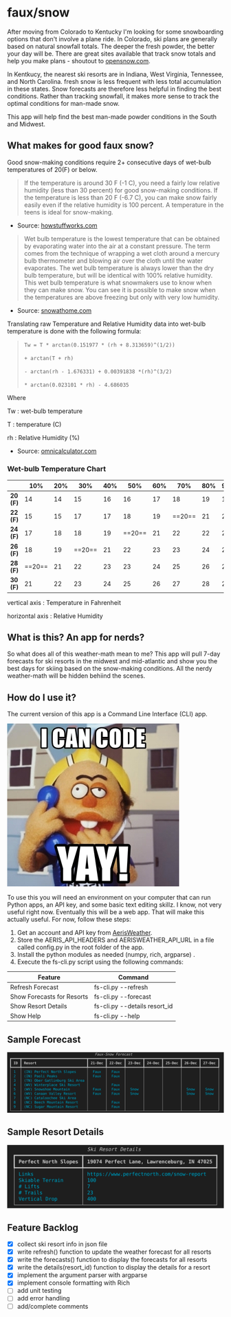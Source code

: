# faux/snow

After moving from Colorado to Kentucky I'm looking for some snowboarding options that don't involve a plane ride. In Colorado, ski plans are generally based on natural snowfall totals. The deeper the fresh powder, the better your day will be. There are great sites available that track snow totals and help you make plans - shoutout to [opensnow.com](https://opensnow.com).

In Kentkucy, the nearest ski resorts are in Indiana, West Virginia, Tennessee, and North Carolina. fresh snow is less frequent  with less total accumulation in these states. Snow forecasts are therefore less helpful in finding the best conditions. Rather than tracking snowfall, it makes more sense to track the optimal conditions for man-made snow. 

This app will help find the best man-made powder conditions in the South and Midwest.
## What makes for good faux snow?

Good snow-making conditions require 2+ consecutive days of wet-bulb temperatures of 20(F) or below.

> If the temperature is around 30 F (-1 C), you need a fairly low relative humidity (less than 30 percent) for good snow-making conditions. If the temperature is less than 20 F (-6.7 C), you can make snow fairly easily even if the relative humidity is 100 percent. A temperature in the teens is ideal for snow-making.

- Source:  [howstuffworks.com](https://adventure.howstuffworks.com/outdoor-activities/snow-sports/snow-maker3.htm)

> Wet bulb temperature is the lowest temperature that can be obtained by evaporating water into the air at a constant pressure. The term comes from the technique of wrapping a wet cloth around a mercury bulb thermometer and blowing air over the cloth until the water evaporates. The wet bulb temperature is always lower than the dry bulb temperature, but will be identical with 100% relative humidity. This wet bulb temperature is what snowmakers use to know when they can make snow. You can see it is possible to make snow when the temperatures are above freezing but only with very low humidity. 

- Source: [snowathome.com](https://www.snowathome.com/pdf/wet_bulb_chart_fahrenheit.pdf)


Translating raw Temperature and Relative Humidity data into wet-bulb temperature is done with the following formula:

> `Tw = T * arctan(0.151977 * (rh + 8.313659)^(1/2)) `
> 
> `+ arctan(T + rh) `
> 
> `- arctan(rh - 1.676331) + 0.00391838 *(rh)^(3/2) `
> 
> `* arctan(0.023101 * rh) - 4.686035`

Where 

Tw
: wet-bulb temperature 

T
: temperature (C)

rh
: Relative Humidity (%)


- Source: [omnicalculator.com](https://www.omnicalculator.com/physics/wet-bulb#how-to-calculate-the-wet-bulb-temperature)

### Wet-bulb Temperature Chart

|  | 10% | 20% | 30% | 40% | 50% | 60% | 70% |80% | 90% | 100% |
| --- | --- | --- | --- | --- | --- | --- | --- | --- | --- | --- |
| **20 (F)** | 14 | 14 | 15 | 16 | 16 | 17 | 18 | 19 | 19 | ==20== |
| **22 (F)** | 15 | 15 | 17 | 17 | 18 | 19 | ==20== | 21 | 21 | 22 |
| **24 (F)** | 17 | 18 | 18 | 19 | ==20== | 21 | 22 | 22 | 23 | 24 |
| **26 (F)** | 18 | 19 | ==20== | 21 | 22 | 23 | 23 | 24 | 25 | 25 |
| **28 (F)** | ==20== | 21 | 22 | 23 | 23 | 24 | 25 | 26 | 27 | 28 |
| **30 (F)** | 21 | 22 | 23 | 24 | 25 | 26 | 27 | 28 | 29 | 30|

vertical axis
: Temperature in Fahrenheit

horizontal axis
: Relative Humidity


## What is this? An app for nerds?

So what does all of this weather-math mean to me? This app will pull 7-day forecasts for ski resorts in the midwest and mid-atlantic and show you the best days for skiing based on the snow-making conditions. All the nerdy weather-math will be hidden behiind the scenes.
## How do I use it?

The current version of this app is a Command Line Interface (CLI) app. 

!['I can code. Yay!'](images/i-can-code-yay.jpg)

To use this you will need an environment on your computer that can run Python apps, an API key, and some basic text editing skillz. I know, not very useful right now. Eventually this will be a web app. That will make this actually useful. For now, follow these steps:


1. Get an account and API key from [AerisWeather](https://rapidapi.com/aerisweather-aerisweather/api/aerisweather1/).
1. Store the AERIS_API_HEADERS and  AERISWEATHER_API_URL in a file called config.py in the root folder of the app. 
1. Install the python modules as needed (numpy, rich, argparse) .
1. Execute the fs-cli.py script using the following commands:

| Feature | Command |
| ----------- | ----------- |
| Refresh Forecast | fs-cli.py --refresh |
| Show Forecasts for Resorts | fs-cli.py --forecast |
| Show Resort Details | fs-cli.py --details resort_id |
| Show Help | fs-cli.py --help |

## Sample Forecast

![forecast screenshot](images/forecast.png)

## Sample Resort Details

![details screenshot](images/details.png)

## Feature Backlog
- [X] collect ski resort info in json file
- [X] write refresh() function to update the weather forecast for all resorts
- [X] write the forecasts() function to display the forecasts for all resorts
- [X] write the details(resort_id) function to display the details for a resort
- [X] implement the argument parser with argparse
- [X] implement console formatting with Rich
- [ ] add unit testing
- [ ] add error handling
- [ ] add/complete comments